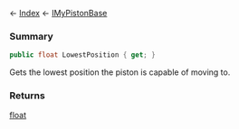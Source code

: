 ← [Index](Api-Index) ← [IMyPistonBase](Sandbox.ModAPI.Ingame.IMyPistonBase)

### Summary

```csharp
public float LowestPosition { get; }
```

Gets the lowest position the piston is capable of moving to.

### Returns

[float](https://docs.microsoft.com/en-us/dotnet/api/system.single?view=netframework-4.6)

